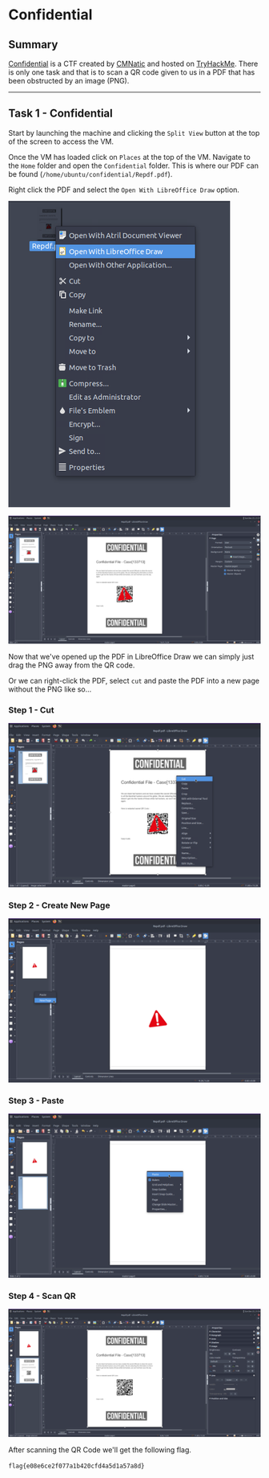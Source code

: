 # Confidential

## Summary

[Confidential](https://tryhackme.com/room/confidential "Confidential room on TryHackMe") is a CTF created by [CMNatic](https://twitter.com/CMNatic "CMNatic's Twitter") and hosted on [TryHackMe](https://tryhackme.com/ "TryHackMe Website"). There is only one task and that is to scan a QR code given to us in a PDF that has been obstructed by an image (PNG).

---

## Task 1 - Confidential

Start by launching the machine and clicking the ```Split View``` button at the top of the screen to access the VM.

Once the VM has loaded click on ```Places``` at the top of the VM. Navigate to the ```Home``` folder and open the ```Confidential``` folder. This is where our PDF can be found (```/home/ubuntu/confidential/Repdf.pdf```).

Right click the PDF and select the ```Open With LibreOffice Draw``` option.

![open-with-libre.jpg](./Assets/open-with-libre.png "Selecting LibreOffice")

![qr-covered.png](./Assets/qr-covered.png "PDF with QR covered up")

Now that we've opened up the PDF in LibreOffice Draw we can simply just drag the PNG away from the QR code.

Or we can right-click the PDF, select ```cut``` and paste the PDF into a new page without the PNG like so...

### Step 1 - Cut

![cut.png](./Assets/cut.png "Cutting PDF Document")

### Step 2 - Create New Page

![new-page.png](./Assets/new-page.png "Create New Page")

### Step 3 - Paste

![paste.png](./Assets/paste.png "Paste Into New Page")

### Step 4 - Scan QR

![qr-uncovered.png](./Assets/qr-uncovered.png "Uncovered QR")

After scanning the QR Code we'll get the following flag. 

```flag{e08e6ce2f077a1b420cfd4a5d1a57a8d}```